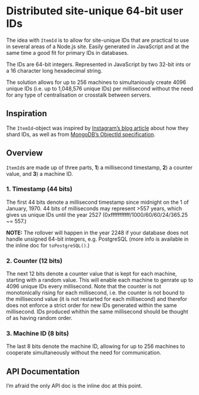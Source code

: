 
Distributed site-unique 64-bit user IDs
=======================================
The idea with `ItemId` is to allow for site-unique IDs that are practical to use in several areas of a Node.js site. Easily generated in JavaScript and at the same time a good fit for primary IDs in databases.

The IDs are 64-bit integers. Represented in JavaScript by two 32-bit ints or a 16 character long hexadecimal string.

The solution allows for up to 256 machines to simultaniously create 4096 unique IDs (i.e. up to 1,048,576 unique IDs) per millisecond without the need for any type of centralisation or crosstalk between servers.

Inspiration
-----------
The `ItemId`-object was inspired by [Instagram’s blog article](http://instagram-engineering.tumblr.com/post/10853187575/sharding-ids-at-instagram) about how they shard IDs, as well as from [MongoDB’s ObjectId specification](http://docs.mongodb.org/manual/reference/object-id/).

Overview
--------
`ItemId`s are made up of three parts, **1**) a millisecond timestamp, **2**) a counter value, and **3**) a machine ID.

### 1. Timestamp (44 bits)
The first 44 bits denote a millisecond timestamp since midnight on the 1 of January, 1970. 44 bits of milliseconds may represent >557 years, which gives us unique IDs until the year 2527 (0xfffffffffff/1000/60/60/24/365.25 ~= 557.)

**NOTE:** The rollover will happen in the year 2248 if your database does not handle unsigned 64-bit integers, e.g. PostgreSQL (more info is available in the inline doc for `toPostgreSQL()`.)


### 2. Counter (12 bits)
The next 12 bits denote a counter value that is kept for each machine, starting with a random value. This will enable each machine to genrate up to 4096 unique IDs every millisecond. Note that the counter is not monotonically rising for each millisecond, i.e. the counter is not bound to the millisecond value (it is not restarted for each millisecond) and therefor does not enforce a strict order for new IDs generated within the same millisecond. IDs produced whithin the same millisecond should be thought of as having random order.


### 3. Machine ID (8 bits)
The last 8 bits denote the machine ID, allowing for up to 256 machines to cooperate simultaneously without the need for communication.

API Documentation
-----------------
I’m afraid the only API doc is the inline doc at this point.
